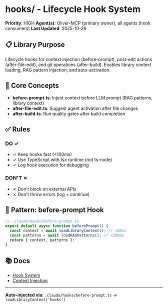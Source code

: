 # hooks/ - Lifecycle Hook System

**Priority**: HIGH
**Agent(s)**: Oliver-MCP (primary owner), all agents (hook consumers)
**Last Updated**: 2025-10-26

## 📋 Library Purpose

Lifecycle hooks for context injection (before-prompt), post-edit actions (after-file-edit), and git operations (after-build). Enables library context loading, RAG pattern injection, and auto-activation.

## 🎯 Core Concepts

- **before-prompt.ts**: Inject context before LLM prompt (RAG patterns, library context)
- **after-file-edit.ts**: Suggest agent activation after file changes
- **after-build.ts**: Run quality gates after build completion

## ✅ Rules

### DO ✓
- ✓ Keep hooks fast (<100ms)
- ✓ Use TypeScript with tsx runtime (not ts-node)
- ✓ Log hook execution for debugging

### DON'T ✗
- ✗ Don't block on external APIs
- ✗ Don't throw errors (log + continue)

## 🔧 Pattern: before-prompt Hook
```typescript
// .claude/hooks/before-prompt.ts
export default async function beforePrompt() {
  const context = await loadLibraryContext(); // <50ms
  const patterns = await loadRAGPatterns(); // <200ms
  return { context, patterns };
}
```

## 📚 Docs
- [Hook System](../../docs/HOOKS.md)
- [Context Injection](.claude/CONTEXT_INJECTION.md)

---

**Auto-injected via**: `.claude/hooks/before-prompt.ts` → `loadLibraryContext('hooks')`
